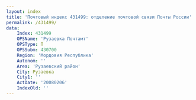 ```yaml
---
layout: index
title: 'Почтовый индекс 431499: отделение почтовой связи Почты России'
permalink: /431499/
data:
    Index: 431499
    OPSName: 'Рузаевка Почтамт'
    OPSType: П
    OPSSubm: 430700
    Region: 'Мордовия Республика'
    Autonom: ''
    Area: 'Рузаевский район'
    City: Рузаевка
    City1: ''
    ActDate: '20080206'
    IndexOld: ''
---
```

